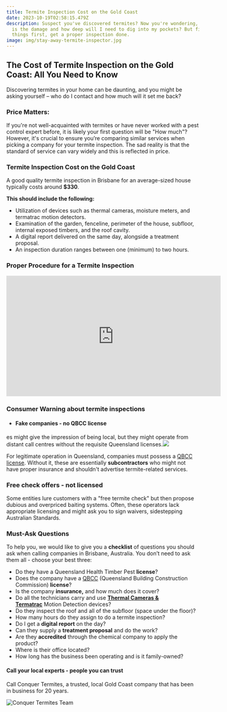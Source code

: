 ```yaml
---
title: Termite Inspection Cost on the Gold Coast
date: 2023-10-19T02:58:15.479Z
description: Suspect you've discovered termites? Now you're wondering, how bad
  is the damage and how deep will I need to dig into my pockets? But first
  things first, get a proper inspection done.
image: img/stay-away-termite-inspector.jpg
---
```

## The Cost of Termite Inspection on the Gold Coast: All You Need to Know

Discovering termites in your home can be daunting, and you might be asking yourself – who do I contact and how much will it set me back?

### **Price Matters:**

If you're not well-acquainted with termites or have never worked with a pest control expert before, it is likely your first question will be "How much"? However, it's crucial to ensure you’re comparing similar services when picking a company for your termite inspection. The sad reality is that the standard of service can vary widely and this is reflected in price.

### **Termite Inspection Cost on the Gold Coast**

A good quality termite inspection in Brisbane for an average-sized house typically costs around **$330**.

**This should include the following:**

* Utilization of devices such as thermal cameras, moisture meters, and termatrac motion detectors.
* Examination of the garden, fenceline, perimeter of the house, subfloor, internal exposed timbers, and the roof cavity.
* A digital report delivered on the same day, alongside a treatment proposal.
* An inspection duration ranges between one (minimum) to two hours. 

### Proper Procedure for a Termite Inspection

<!--EndFragment-->

<iframe width="560" height="315" src="https://www.youtube.com/embed/ZE6jMsa2SBs?si=FUADDycYKmgrjCXU" title="YouTube video player" frameborder="0" allow="accelerometer; autoplay; clipboard-write; encrypted-media; gyroscope; picture-in-picture; web-share" allowfullscreen></iframe>

### Consumer Warning about termite inspections

* #### **Fake companies - no QBCC license**

es might give the impression of being local, but they might operate from distant call centres without the requisite Queensland licenses.![](https://www.conquertermites.com.au/images/uploads/qbcc-license-cards.jpg)

For legitimate operation in Queensland, companies must possess a [QBCC license](https://www.qbcc.qld.gov.au/). Without it, these are essentially **subcontractors** who might not have proper insurance and shouldn't advertise termite-related services.

### Free check offers - not licensed

Some entities lure customers with a "free termite check" but then propose dubious and overpriced baiting systems. Often, these operators lack appropriate licensing and might ask you to sign waivers, sidestepping Australian Standards.

### **Must-Ask Questions**

To help you, we would like to give you a **checklist** of questions you should ask when calling companies in Brisbane, Australia. You don’t need to ask them all - choose your best three:

* Do they have a Queensland Health Timber Pest **license**?
* Does the company have a [QBCC](https://www.qbcc.qld.gov.au/node/2526) (Queensland Building Construction Commission) **license**?
* Is the company **insurance,** and how much does it cover?
* Do all the technicians carry and use **[Thermal Cameras & Termatrac](https://www.conquertermites.com.au/inspections/termite-inspections/detection-devices/)** Motion Detection devices?
* Do they inspect the roof and all of the subfloor (space under the floor)?
* How many hours do they assign to do a termite inspection?
* Do I get a **digital report** on the day?
* Can they supply a **treatment proposal** and do the work?
* Are they **accredited** through the chemical company to apply the product?
* Where is their office located?
* How long has the business been operating and is it family-owned?

#### **Call your local experts - people you can trust**

Call Conquer Termites, a trusted, local Gold Coast company that has been in business for 20 years.

![Conquer Termites Team](img/conquer-termites-team-photo.jpg)